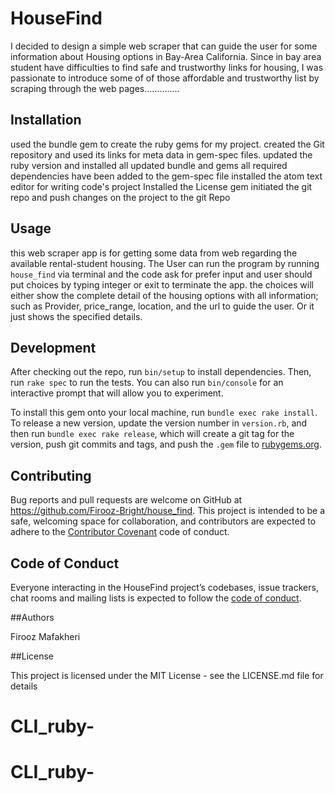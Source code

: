 # HouseFind

 I decided to design a simple web scraper that can guide the user for some information about Housing options in Bay-Area California. Since in bay area student have difficulties to find safe and trustworthy links for housing, I was passionate to introduce some of of those affordable  and trustworthy list by scraping through the web pages..............


## Installation

  used the bundle gem to create the ruby gems for my project.
  created the Git repository and used its links for  meta data in gem-spec files.
  updated the ruby version and installed all updated bundle and gems
  all required dependencies have been added to the gem-spec file
  installed the atom text editor for writing  code's project
  Installed the License gem
  initiated the git repo and  push changes on the project to the git Repo
 
## Usage
 this web scraper app is for getting some data from web regarding the available rental-student housing.
 The User can run the program by running `house_find` via terminal and the code ask for prefer  input and user should put choices by typing integer or exit to terminate the app.
 the choices will either show the complete detail of the housing options with all information; such as Provider, price_range, location, and the url to guide the user. Or it just shows the specified details.


## Development

After checking out the repo, run `bin/setup` to install dependencies. Then, run `rake spec` to run the tests. You can also run `bin/console` for an interactive prompt that will allow you to experiment.

To install this gem onto your local machine, run `bundle exec rake install`. To release a new version, update the version number in `version.rb`, and then run `bundle exec rake release`, which will create a git tag for the version, push git commits and tags, and push the `.gem` file to [rubygems.org](https://rubygems.org).

## Contributing

Bug reports and pull requests are welcome on GitHub at https://github.com/Firooz-Bright/house_find. This project is intended to be a safe, welcoming space for collaboration, and contributors are expected to adhere to the [Contributor Covenant](http://contributor-covenant.org) code of conduct.

## Code of Conduct
Everyone interacting in the HouseFind project’s codebases, issue trackers, chat rooms and mailing lists is expected to follow the [code of conduct](https://github.com/Firooz-Bright/house_find/blob/master/CODE_OF_CONDUCT.md).

##Authors

 Firooz Mafakheri

##License

This project is licensed under the MIT License - see the LICENSE.md file for details
# CLI_ruby-
# CLI_ruby-
